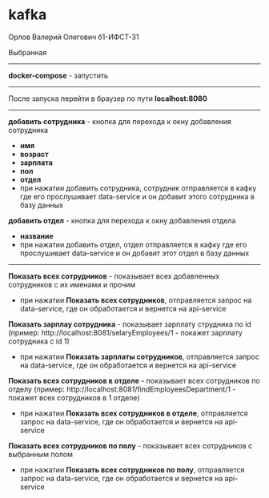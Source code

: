 # kafka

Орлов Валерий Олегович б1-ИФСТ-31

Выбранная 
____
**docker-compose** - запустить
____
После запуска перейти в браузер по пути **localhost:8080**
____
**добавить сотрудника** - кнопка для перехода к окну добавления сотрудника
+ **имя**
+ **возраст**
+ **зарплата**
+ **пол**
+ **отдел**
+ при нажатии добавить сотрудника, сотрудник отправляется в кафку где его прослушивает data-service и он добавит этого сотрудника в базу данных

**добавить отдел** - кнопка для перехода к окну добавления отдела
+ **название**
+ при нажатии добавить отдел, отдел отправляется в кафку где его прослушивает data-service и он добавит этот отдел в базу данных
____
**Показать всех сотрудников** - показывает всех добавленных сотрудников с их именами и прочим
+ при нажатии **Показать всех сотрудников**, отправляется запрос на data-service, где он обработается и вернется на api-service

**Показать зарплау сотрудника** - показывает зарплату струдника по id (пример: http://localhost:8081/selaryEmployees/1 - покажет зарплату сотрудника с id 1)
+ при нажатии **Показать зарплаты сотрудников**, отправляется запрос на data-service, где он обработается и вернется на api-service

**Показать всех сотрудников в отделе** - показывает всех сотрудников по отделу (пример: http://localhost:8081/findEmployeesDepartment/1 - покажет всех сотрудников в 1 отделе)
+ при нажатии **Показать всех сотрудников в отделе**, отправляется запрос на data-service, где он обработается и вернется на api-service

**Показать всех сотрудников по полу** - показывает всех сотрудников с выбранным полом
+ при нажатии **Показать всех сотрудников по полу**, отправляется запрос на data-service, где он обработается и вернется на api-service
